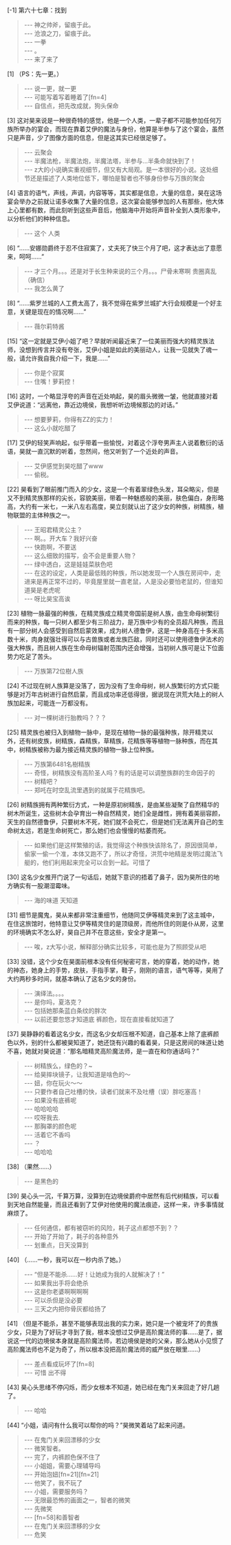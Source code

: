 
[-1] 第六十七章：找到
>--- 神之帅斧，留痕于此。<br>
>--- 沧浪之刀，留痕于此。<br>
>--- 一拳<br>
>--- 。<br>
>--- 来了来了<br>

[1] （PS：先一更。）
>--- 说一更，就一更<br>
>--- 可能写着写着睡着了[fn=4]<br>
>--- 自信点，把先改成就，狗头保命<br>

[3] 这对昊来说是一种很奇特的感觉，他是一个人类，一辈子都不可能参加任何万族所举办的宴会，而现在靠着艾伊的魔法与身份，他算是半参与了这个宴会，虽然只是声音，少了图像方面的信息，但是这其实已经很足够了。
>--- 云聚会<br>
>--- 半魔法枪，半魔法炮，半魔法塔，半参与…半条命就快到了！<br>
>--- z大的小说确实重视细节，但又有大局观。是一本很好的小说。这处细节还是描述了人类地位低下，哪怕是智者也不够身份参与万族的聚会<br>

[4] 语言的语气，声线，声调，内容等等，其实都是信息，大量的信息，昊在这场宴会举办之前就让诺多收集了大量的信息，这次宴会能够参加的人有那些，他大体上心里都有数，而此刻听到这些声音后，他脑海中开始将声音补全到人类形象中，以分析他们的种种信息。
>--- 这个 人类<br>

[6] “……安娜勋爵终于忍不住寂寞了，丈夫死了快三个月了吧，这才表达出了意愿来，呵呵……”
>--- 才三个月。。。还是对于长生种来说的三个月。。。尸骨未寒啊
贵圈真乱（确信）<br>
>--- 我怎么黄了<br>

[8] “……紫罗兰城的人工费太高了，我不觉得在紫罗兰城扩大行会规模是一个好主意，关键是现在的情况啊……”
>--- 薇尔莉特酱<br>

[15] “这一定就是艾伊小姐了吧？早就听闻最近来了一位美丽而强大的精灵族法师，没想到传言并没有夸张，艾伊小姐是如此的美丽动人，让我一见就失了魂一般，请允许我自我介绍一下，我是……”
>--- 你是个寂寞<br>
>--- 住嘴！萝莉控！<br>

[16] 这时，一个略显浮夸的声音在近处响起，昊的眉头微微一皱，他就直接对着艾伊说道：“远离他，靠近边境侯，我想听听边境候那边的对话。”
>--- 想要萝莉，你得有ZZ的实力！<br>
>--- 这么小就吃醋了<br>

[17] 艾伊的轻笑声响起，似乎带着一些愉悦，对着这个浮夸男声主人说着敷衍的话语，昊就一直沉默的听着，忽然间，他又听到了一个近处的声音。
>--- 艾伊感觉到昊吃醋了www<br>
>--- 偷税。<br>

[22] 昊看到了眼前推门而入的少女，这是一个有着翠绿色头发，耳朵略尖，但是又不到精灵族那样的尖长，容貌美丽，带着一种魅惑般的美丽，肤色偏白，身形略高，大约有一米七，一米八左右高度，昊立刻就认出了这少女的种族，树精族，植物联盟的主体种族之一。
>--- 王昭君精灵公主？<br>
>--- 啊。。开大车？我好兴奋<br>
>--- 快跑啊，不要送<br>
>--- 这么细致的描写，会不会是重要人物？<br>
>--- 绿中透白，这是娃娃菜肤色吧<br>
>--- 在这的设定，人类是最低贱的种族，所以她发现一个人族在房间中，走进来是再正常不过的，毕竟屋里就一直老鼠，人是没必要怕老鼠的，但谁知道昊是老虎呢<br>
>--- 呀比昊宝高诶<br>

[23] 植物一脉最强的种族，在精灵族成立精灵帝国前是树人族，由生命母树繁衍而来的种族，每一只树人都至少有三阶战力，是万族中少有的全员超凡种族，而且有一部分树人会感受到自然启蒙效果，成为树人德鲁伊，这是一种身高在十多米高数十米，肉身就强壮得可以与古兽族或者龙族匹敌，同时还可以使用德鲁伊法术的强大种族，而且树人族在生命母树辐射范围内还会增强，当初树人族可是让下位面势力吃足了苦头。
>--- 万族第72位樹人族<br>

[24] 不过现在树人族算是没落了，因为没有了生命母树，树人族繁衍的方式只能够是对万年古树进行自然启蒙，而且成功率还低得很，据说现在洪荒大陆上的树人族加起来，可能连一万都没有。
>--- 对一棵树进行胎教吗？？？<br>

[25] 精灵族也被归入到植物一脉中，是现在植物一脉的最强种族，除开精灵以外，还有树皮族，树精族，森精族，草精族，花精族等等植物一脉种族，而在其中，树精族被称为最为接近精灵族的植物一脉上位种族。
>--- 万族第6481名樹精族<br>
>--- 奇怪，树精族没有高阶圣人吗？有的话是可以调整族群的生命因子的<br>
>--- 树精吧？<br>
>--- 郑吒在时空乱流里遇到的就属于花精族吧。<br>

[26] 树精族拥有两种繁衍方式，一种是原初树精族，是由某些凝聚了自然精华的树木所诞生，这些树木会孕育出一种自然精灵，她们全是雌性，拥有着美丽容颜，天生的自然德鲁伊，只要树木不死，她们就不会死亡，但是她们无法离开自己的生命树太远，若是生命树死亡，那么她们也会慢慢的枯萎而死。
>--- 如果他们是这样繁殖的话，我觉得这个种族快该除名了，原因很简单，偷家一偷一个准，本体又跑不了，所以才奇怪，洪荒中地精是发明过魔法飞艇的，他们利用起来完全可以合到一起。可惜了<br>

[30] 这名少女推开门说了一句话后，她就下意识的捂着了鼻子，因为昊所住的地方确实有一股潮湿霉味。
>--- 海的味道 天知道<br>

[31] 细节是魔鬼，昊从来都非常注重细节，他随同艾伊等精灵来到了这主城中，在住这旅馆时，他特意让艾伊等精灵住的是顶级房，而他所住的则是仆从房，这里的环境确实不怎么好，昊自己并不在意这些，安全才是第一。
>--- 唉，z大写小说，解释部分确实比较多，可能也是为了照顾受从吧<br>

[33] 没错，这个少女在昊面前根本没有任何秘密可言，她的穿着，她的动作，她的神态，她身上的手势，皮肤，手指手掌，鞋子，刚刚的语言，语气等等，昊用了大约两秒多时间，就基本确认了这名少女的身份。
>--- 演绎法。。。。<br>
>--- 是你吗，夏洛克？<br>
>--- 包括她那条蓝白条纹的胖次<br>
>--- 以前还要忽悠才知道底 裤颜色，现在直接看就知道了<br>

[37] 昊静静的看着这名少女，而这名少女却压根不知道，自己基本上除了底裤颜色以外，别的什么都被昊知道了，她还饶有兴趣的看着昊，只是这房间的味道让她不喜，她就对昊说道：“那名暗精灵高阶魔法师，是一直在和你通话吗？”
>--- 树精族么，绿色的？~<br>
>--- 给昊摔块镜子，让我知道是啥色的～<br>
>--- 妞，你在玩火～～<br>
>--- 只要作者自己吐槽的快，读者们就来不及吐槽（误）胖吃塞高！<br>
>--- 如果没有底裤呢<br>
>--- 哈哈哈哈<br>
>--- 哎呀我去.<br>
>--- 那胸罩的颜色呢<br>
>--- 活着它不香吗<br>
>--- ？<br>
>--- 哈哈哈<br>

[38] （果然……）
>--- 是黑色的<br>

[39] 昊心头一沉，千算万算，没算到在边境侯爵府中居然有后代树精族，可以看到天地自然能量，而且还看到了艾伊对他使用的魔法痕迹，这样一来，许多事情就麻烦了。
>--- 任何通信，都有被窃听的风险，耗子这点都想不到？？<br>
>--- 开始了开始了，耗子的各种意外<br>
>--- 划重点，日天没算到<br>

[40] （……一秒，我可以在一秒内杀了她。）
>--- “但是不能杀……好！让她成为我的人就解决了！”<br>
>--- 如果我出手将会绝杀<br>
>--- 这是你老婆啊啊啊啊<br>
>--- 可以杀但是没必要<br>
>--- 三天之内把你骨灰都给扬了<br>

[41] （但是不能杀，甚至不能够表现出我的实力来，她只是一个被宠坏了的贵族少女，只是为了好玩才寻到了我，根本没想过艾伊是高阶魔法师的事……是了，据说这一代的边境侯本身就是高阶魔法师，若边境侯是她的父亲，那么她从小见惯了高阶魔法师也不足为奇了，所以根本没把高阶魔法师的威严放在眼里……）
>--- 差点看成玩坏了[fn=8]<br>
>--- 可惜 出不得<br>

[43] 昊心头思绪不停闪烁，而少女根本不知道，她已经在鬼门关来回走了好几趟了。
>--- 哈哈<br>

[44] “小姐，请问有什么我可以帮你的吗？”昊微笑着站了起来问道。
>--- 在鬼门关来回漂移的少女<br>
>--- 微笑智者。<br>
>--- 完了，内裤颜色保不住了<br>
>--- 小姐姐，需要心理辅导吗<br>
>--- 开始泡妞[fn=21][fn=21]<br>
>--- 他笑了，我不玩了<br>
>--- 小姐，需要服务吗？<br>
>--- 无限最恐怖的画面之一，智者的微笑<br>
>--- 先微笑<br>
>--- [fn=58]和善智者<br>
>--- 在鬼门关来回漂移的少女<br>
>--- 危笑<br>
